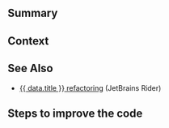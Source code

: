 
## Summary

## Context

## See Also

* [{{ data.title }} refactoring](https://www.jetbrains.com/help/rider/Main_Set_of_Refactorings.html) (JetBrains Rider)

## Steps to improve the code

